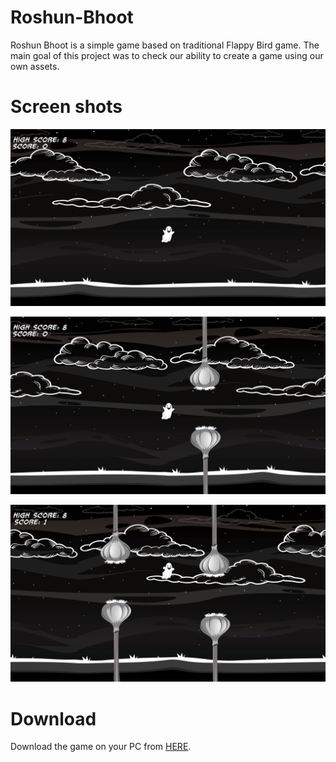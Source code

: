 # Roshun-Bhoot
Roshun Bhoot is a simple game based on traditional Flappy Bird game. The main goal of this project was to check our ability to create a game using our own assets.

# Screen shots
![Game start](/MISC/1.png)

![Game score](/MISC/2.png)

![Game over](/MISC/3.png)

# Download

Download the game on your PC from <a href="setup.exe">HERE</a>.
